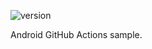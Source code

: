 ![version](https://img.shields.io/static/v1?label=version&message=0.7-7&labelColor=212121&color=2962ff&style=flat)

Android GitHub Actions sample.
